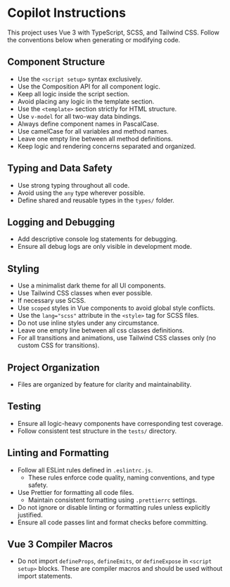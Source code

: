<!-- Use this file to provide workspace-specific custom instructions to Copilot. For more details, visit https://code.visualstudio.com/docs/copilot/copilot-customization#_use-a-githubcopilotinstructionsmd-file -->

# Copilot Instructions

This project uses Vue 3 with TypeScript, SCSS, and Tailwind CSS. Follow the conventions below when generating or modifying code.

## Component Structure

- Use the `<script setup>` syntax exclusively.
- Use the Composition API for all component logic.
- Keep all logic inside the script section.
- Avoid placing any logic in the template section.
- Use the `<template>` section strictly for HTML structure.
- Use `v-model` for all two-way data bindings.
- Always define component names in PascalCase.
- Use camelCase for all variables and method names.
- Leave one empty line between all method definitions.
- Keep logic and rendering concerns separated and organized.

## Typing and Data Safety

- Use strong typing throughout all code.
- Avoid using the `any` type wherever possible.
- Define shared and reusable types in the `types/` folder.

## Logging and Debugging

- Add descriptive console log statements for debugging.
- Ensure all debug logs are only visible in development mode.

## Styling

- Use a minimalist dark theme for all UI components.
- Use Tailwind CSS classes when ever possible.
- If necessary use SCSS.
- Use `scoped` styles in Vue components to avoid global style conflicts.
- Use the `lang="scss"` attribute in the `<style>` tag for SCSS files.
- Do not use inline styles under any circumstance.
- Leave one empty line between all css classes definitions.
- For all transitions and animations, use Tailwind CSS classes only (no custom CSS for transitions).

## Project Organization

- Files are organized by feature for clarity and maintainability.

## Testing

- Ensure all logic-heavy components have corresponding test coverage.
- Follow consistent test structure in the `tests/` directory.

## Linting and Formatting

- Follow all ESLint rules defined in `.eslintrc.js`.
  - These rules enforce code quality, naming conventions, and type safety.
- Use Prettier for formatting all code files.
  - Maintain consistent formatting using `.prettierrc` settings.
- Do not ignore or disable linting or formatting rules unless explicitly justified.
- Ensure all code passes lint and format checks before committing.

## Vue 3 Compiler Macros

- Do not import `defineProps`, `defineEmits`, or `defineExpose` in `<script setup>` blocks. These are compiler macros and should be used without import statements.
